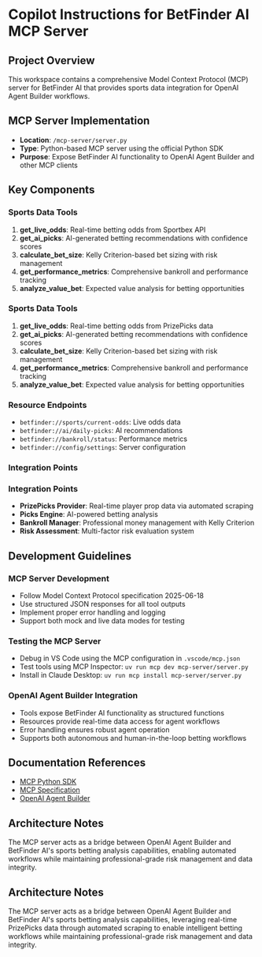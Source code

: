 # Copilot Instructions for BetFinder AI MCP Server

## Project Overview
This workspace contains a comprehensive Model Context Protocol (MCP) server for BetFinder AI that provides sports data integration for OpenAI Agent Builder workflows.

## MCP Server Implementation
- **Location**: `/mcp-server/server.py` 
- **Type**: Python-based MCP server using the official Python SDK
- **Purpose**: Expose BetFinder AI functionality to OpenAI Agent Builder and other MCP clients

## Key Components

### Sports Data Tools
1. **get_live_odds**: Real-time betting odds from Sportbex API
2. **get_ai_picks**: AI-generated betting recommendations with confidence scores
3. **calculate_bet_size**: Kelly Criterion-based bet sizing with risk management
4. **get_performance_metrics**: Comprehensive bankroll and performance tracking
5. **analyze_value_bet**: Expected value analysis for betting opportunities
### Sports Data Tools
1. **get_live_odds**: Real-time betting odds from PrizePicks data
2. **get_ai_picks**: AI-generated betting recommendations with confidence scores
3. **calculate_bet_size**: Kelly Criterion-based bet sizing with risk management
4. **get_performance_metrics**: Comprehensive bankroll and performance tracking
5. **analyze_value_bet**: Expected value analysis for betting opportunities

### Resource Endpoints
- `betfinder://sports/current-odds`: Live odds data
- `betfinder://ai/daily-picks`: AI recommendations  
- `betfinder://bankroll/status`: Performance metrics
- `betfinder://config/settings`: Server configuration

### Integration Points
### Integration Points
- **PrizePicks Provider**: Real-time player prop data via automated scraping
- **Picks Engine**: AI-powered betting analysis
- **Bankroll Manager**: Professional money management with Kelly Criterion
- **Risk Assessment**: Multi-factor risk evaluation system
## Development Guidelines

### MCP Server Development
- Follow Model Context Protocol specification 2025-06-18
- Use structured JSON responses for all tool outputs
- Implement proper error handling and logging
- Support both mock and live data modes for testing

### Testing the MCP Server
- Debug in VS Code using the MCP configuration in `.vscode/mcp.json`
- Test tools using MCP Inspector: `uv run mcp dev mcp-server/server.py`
- Install in Claude Desktop: `uv run mcp install mcp-server/server.py`

### OpenAI Agent Builder Integration
- Tools expose BetFinder AI functionality as structured functions
- Resources provide real-time data access for agent workflows
- Error handling ensures robust agent operation
- Supports both autonomous and human-in-the-loop betting workflows

## Documentation References
- [MCP Python SDK](https://github.com/modelcontextprotocol/python-sdk)
- [MCP Specification](https://modelcontextprotocol.io/specification/2025-06-18/)
- [OpenAI Agent Builder](https://platform.openai.com/docs/agent-builder)

## Architecture Notes
The MCP server acts as a bridge between OpenAI Agent Builder and BetFinder AI's sports betting analysis capabilities, enabling automated workflows while maintaining professional-grade risk management and data integrity.
## Architecture Notes
The MCP server acts as a bridge between OpenAI Agent Builder and BetFinder AI's sports betting analysis capabilities, leveraging real-time PrizePicks data through automated scraping to enable intelligent betting workflows while maintaining professional-grade risk management and data integrity.